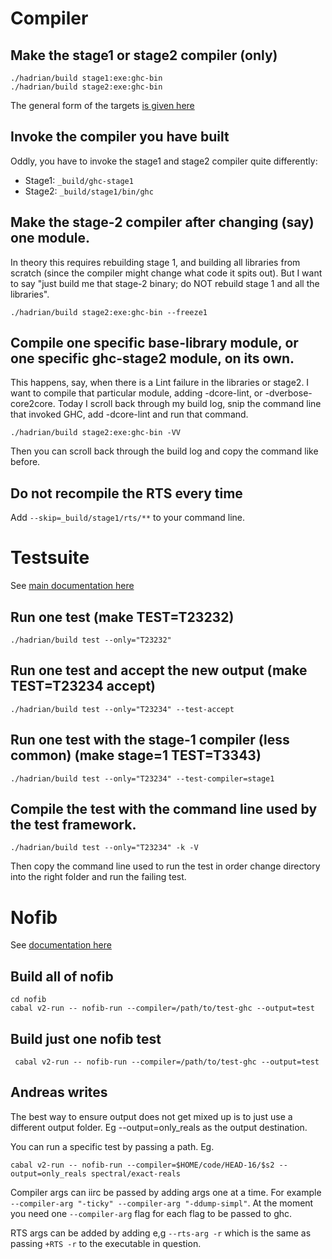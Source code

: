 # Compiler


## Make the stage1 or stage2 compiler (only)

```
./hadrian/build stage1:exe:ghc-bin
./hadrian/build stage2:exe:ghc-bin
```
The general form of the targets [is given here](https://gitlab.haskell.org/ghc/ghc/-/blob/master/hadrian/README.md#building-libraries-and-executables)

## Invoke the compiler you have built

Oddly, you have to invoke the stage1 and stage2 compiler quite differently:
* Stage1: `_build/ghc-stage1`
* Stage2: `_build/stage1/bin/ghc`


## Make the stage-2 compiler after changing (say) one module.

In theory this requires rebuilding stage 1, and building all libraries from scratch (since the compiler might change what code it spits out).  But I want to say "just build me that stage-2 binary; do NOT rebuild stage 1 and all the libraries".

```
./hadrian/build stage2:exe:ghc-bin --freeze1
```

## Compile one specific base-library module, or one specific ghc-stage2 module, on its own.

This happens, say, when there is a Lint failure in the libraries or stage2.  I want to compile that particular module, adding -dcore-lint, or -dverbose-core2core.  Today I scroll back through my build log, snip the command line that invoked GHC, add -dcore-lint and run that command.

```
./hadrian/build stage2:exe:ghc-bin -VV
```

Then you can scroll back through the build log and copy the command like before.

## Do not recompile the RTS every time

Add `--skip=_build/stage1/rts/**` to your command line.

# Testsuite

See [main documentation here](https://gitlab.haskell.org/ghc/ghc/-/blob/master/hadrian/doc/testsuite.md)

## Run one test (make TEST=T23232)

```
./hadrian/build test --only="T23232"
```

## Run one test and accept the new output (make TEST=T23234 accept)

```
./hadrian/build test --only="T23234" --test-accept
```

## Run one test with the stage-1 compiler (less common) (make stage=1 TEST=T3343)

```
./hadrian/build test --only="T23234" --test-compiler=stage1
```


## Compile the test with the command line used by the test framework.

```
./hadrian/build test --only="T23234" -k -V
```

Then copy the command line used to run the test in order change directory
into the right folder and run the failing test.


# Nofib

See [documentation here](https://gitlab.haskell.org/ghc/nofib/-/blob/master/shake/README.mkd)

## Build all of nofib

```
cd nofib
cabal v2-run -- nofib-run --compiler=/path/to/test-ghc --output=test
```

## Build just one nofib test
```
 cabal v2-run -- nofib-run --compiler=/path/to/test-ghc --output=test
```

## Andreas writes

The best way to ensure output does not get mixed up is to just use a different output folder. Eg --output=only_reals as the output destination.

You can run a specific test by passing a path. Eg.  
```
cabal v2-run -- nofib-run --compiler=$HOME/code/HEAD-16/$s2 --output=only_reals spectral/exact-reals
```
Compiler args can iirc be passed by adding args one at a time. For example `--compiler-arg "-ticky" --compiler-arg "-ddump-simpl"`.  At the moment you need one `--compiler-arg` flag for each flag to be passed to ghc.

RTS args can be added by adding e,g  `--rts-arg -r` which is the same as passing `+RTS -r` to the executable in question.